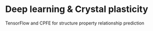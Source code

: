 # Deep learning & Crystal plasticity 
 TensorFlow and CPFE for structure property relationship prediction
